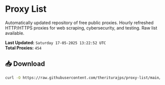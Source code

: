 # Proxy List

Automatically updated repository of free public proxies. Hourly refreshed HTTP/HTTPS proxies for web scraping, cybersecurity, and testing. Raw list available.

**Last Updated:** `Saturday 17-05-2025 13:22:52 UTC`  
**Total Proxies:** `454`

## 📥 Download
```bash
curl -O https://raw.githubusercontent.com/theriturajps/proxy-list/main/proxies.txt
